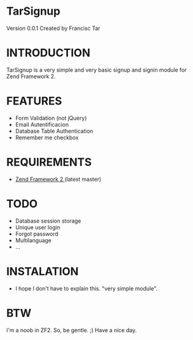 TarSignup
==========
Version 0.0.1 Created by Francisc Tar

INTRODUCTION
=============
TarSignup is a very simple and very basic signup and signin module for Zend Framework 2.

FEATURES
========
- Form Validation (not jQuery)
- Email Autentificacion
- Database Table Authentication
- Remember me checkbox

REQUIREMENTS
=============
- <a href="https://github.com/zendframework/zf2">Zend Framework 2 </a> (latest master)

TODO
=====
- Database session storage
- Unique user login
- Forgot password
- Multilanguage
- ...

INSTALATION
============
- I hope I don't have to explain this. "very simple module".

BTW
====
I'm a noob in ZF2. So, be gentle. ;) Have a nice day.

